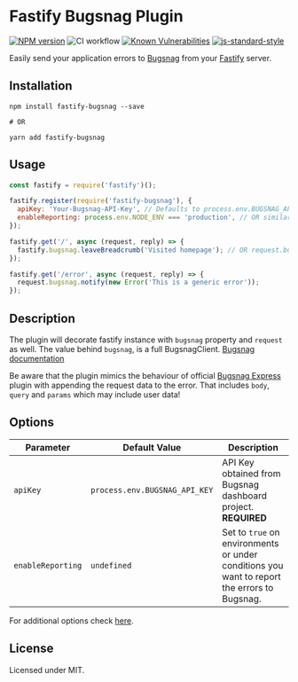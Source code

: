 # Fastify Bugsnag Plugin

[![NPM version](https://img.shields.io/npm/v/fastify-bugsnag.svg?style=flat)](https://www.npmjs.com/package/fastify-bugsnag)
![CI workflow](https://github.com/ZigaStrgar/fastify-bugsnag/workflows/fastify-bugsnag-ci/badge.svg)
[![Known Vulnerabilities](https://snyk.io/test/github/ZigaStrgar/fastify-bugsnag/badge.svg)](https://snyk.io/test/github/ZigaStrgar/fastify-bugsnag)
[![js-standard-style](https://img.shields.io/badge/code%20style-standard-brightgreen.svg?style=flat)](https://standardjs.com/)

Easily send your application errors to [Bugsnag](https://bugsnag.com) from your [Fastify](https://www.fastify.io/)
server.

## Installation

```shell
npm install fastify-bugsnag --save

# OR

yarn add fastify-bugsnag
```

## Usage

```javascript
const fastify = require('fastify')();

fastify.register(require('fastify-bugsnag'), {
  apiKey: 'Your-Bugsnag-API-Key', // Defaults to process.env.BUGSNAG_API_KEY
  enableReporting: process.env.NODE_ENV === 'production', // OR similar
});

fastify.get('/', async (request, reply) => {
  fastify.bugsnag.leaveBreadcrumb('Visited homepage'); // OR request.bugsnag.leaveBreadcrumb();
});

fastify.get('/error', async (request, reply) => {
  request.bugsnag.notify(new Error('This is a generic error'));
});
```

## Description

The plugin will decorate fastify instance with `bugsnag` property and `request` as well. The value behind `bugsnag`, is
a full BugsnagClient. [Bugsnag documentation](https://docs.bugsnag.com/platforms/javascript/)

Be aware that the plugin mimics the behaviour of
official [Bugsnag Express](https://github.com/bugsnag/bugsnag-js/tree/next/packages/plugin-express) plugin with appending
the request data to the error. That includes `body`, `query` and `params` which may include user data!

## Options

| Parameter         | Default Value | Description |
|-------------------| ------------- | ----------- |
| `apiKey`          | `process.env.BUGSNAG_API_KEY` | API Key obtained from Bugsnag dashboard project. **REQUIRED** |
| `enableReporting` | `undefined` | Set to `true` on environments or under conditions you want to report the errors to Bugsnag. |

For additional options check [here](https://docs.bugsnag.com/platforms/javascript/configuration-options/).

## License

Licensed under MIT.
